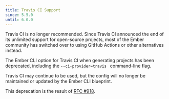 ```yaml
---
title: Travis CI Support
since: 5.5.0
until: 6.0.0
---
```


Travis CI is no longer recommended. Since Travis CI announced the end of its unlimited support for open-source projects, most of the Ember community has switched over to using GitHub Actions or other alternatives instead. 

The Ember CLI option for Travis CI when generating projects has been deprecated, including the `--ci-provider=travis ` command-line flag.

Travis CI may continue to be used, but the config will no longer be maintained or updated by the Ember CLI blueprint.

This deprecation is the result of [RFC #918](https://rfcs.emberjs.com/id/0918-deprecate-travis-ci-support).
